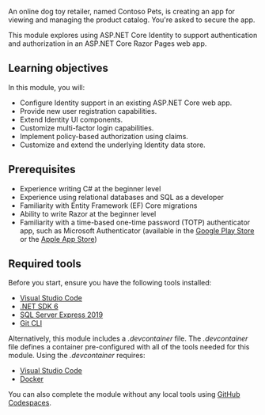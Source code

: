 An online dog toy retailer, named Contoso Pets, is creating an app for viewing and managing the product catalog. You're asked to secure the app.

This module explores using ASP.NET Core Identity to support authentication and authorization in an ASP.NET Core Razor Pages web app.

## Learning objectives

In this module, you will:

* Configure Identity support in an existing ASP.NET Core web app.
* Provide new user registration capabilities.
* Extend Identity UI components.
* Customize multi-factor login capabilities.
* Implement policy-based authorization using claims.
* Customize and extend the underlying Identity data store.

## Prerequisites

* Experience writing C# at the beginner level
* Experience using relational databases and SQL as a developer
* Familiarity with Entity Framework (EF) Core migrations
* Ability to write Razor at the beginner level
* Familiarity with a time-based one-time password (TOTP) authenticator app, such as Microsoft Authenticator (available in the [Google Play Store](https://play.google.com/store/apps/details?id=com.azure.authenticator) or the [Apple App Store](https://apps.apple.com/app/microsoft-authenticator/id983156458))

## Required tools

Before you start, ensure you have the following tools installed:

* [Visual Studio Code](https://code.visualstudio.com)
* [.NET SDK 6](https://dotnet.microsoft.com/download)
* [SQL Server Express 2019](https://go.microsoft.com/fwlink/?LinkID=866658)
* [Git CLI](https://git-scm.com/docs/gitcli)

Alternatively, this module includes a *.devcontainer* file. The *.devcontainer* file defines a container pre-configured with all of the tools needed for this module. Using the *.devcontainer* requires:

* [Visual Studio Code](https://code.visualstudio.com)
* [Docker](https://www.docker.com)

You can also complete the module without any local tools using [GitHub Codespaces](https://github.com/features/codespaces).

